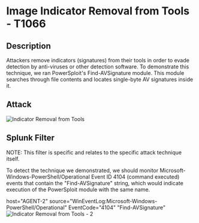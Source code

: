 # Image Indicator Removal from Tools - T1066

## Description

Attackers remove indicators (signatures) from their tools in order to evade detection by anti-viruses or other detection software. 
To demonstrate this technique, we ran PowerSploit's Find-AVSignature module. This module searches through file contents and locates single-byte AV signatures inside it.

## Attack

![Indicator Removal from Tools](https://user-images.githubusercontent.com/36422282/55608999-a7c03280-574d-11e9-84fe-02ebae0198a3.PNG)

## Splunk Filter

NOTE: This filter is specific and relates to the specific attack technique itself.

To detect the technique we demonstrated, we should monitor Microsoft-Windows-PowerShell/Operational Event ID 4104 (command executed) events that contain the "Find-AVSignature" string, which would indicate execution of the PowerSploit module with the same name.

host="AGENT-2" source="WinEventLog:Microsoft-Windows-PowerShell/Operational" EventCode="4104" "Find-AVSignature" 
![Indicator Removal from Tools - 2](https://user-images.githubusercontent.com/36422282/55609040-be668980-574d-11e9-8900-ce8f7877331b.png)
